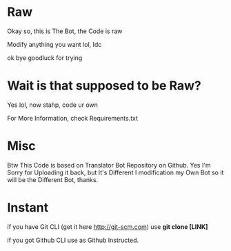 # Raw
Okay so, this is The Bot, the Code is raw

Modify anything you want lol, Idc

ok bye goodluck for trying

# Wait is that supposed to be Raw?

Yes lol, now stahp, code ur own

For More Information, check Requirements.txt

# Misc
Btw This Code is based on Translator Bot Repository on Github. Yes I'm Sorry for Uploading it back, but It's Different I modification
my Own Bot so it will be the Different Bot, thanks.

# Instant
if you have Git CLI (get it here http://git-scm.com) use **git clone [LINK]**

if you got Github CLI use as Github Instructed.
